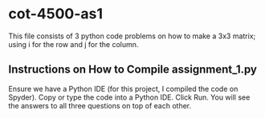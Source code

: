 # cot-4500-as1

This file consists of 3 python code problems on how to make a 3x3 matrix; using i for the row and j for the column.

## Instructions on How to Compile assignment_1.py
Ensure we have a Python IDE (for this project, I compiled the code on Spyder).
Copy or type the code into a Python IDE.
Click Run.
You will see the answers to all three questions on top of each other.
